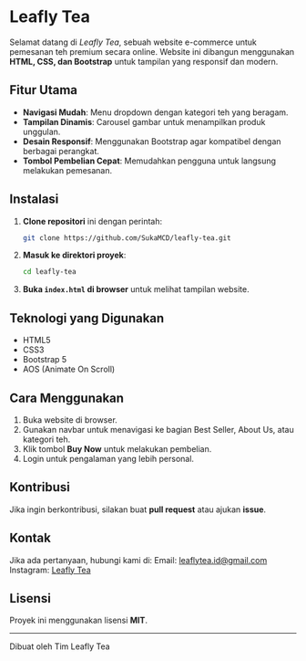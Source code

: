 # Leafly Tea

Selamat datang di *Leafly Tea*, sebuah website e-commerce untuk pemesanan teh premium secara online. Website ini dibangun menggunakan **HTML, CSS, dan Bootstrap** untuk tampilan yang responsif dan modern.

## Fitur Utama
- **Navigasi Mudah**: Menu dropdown dengan kategori teh yang beragam.
- **Tampilan Dinamis**: Carousel gambar untuk menampilkan produk unggulan.
- **Desain Responsif**: Menggunakan Bootstrap agar kompatibel dengan berbagai perangkat.
- **Tombol Pembelian Cepat**: Memudahkan pengguna untuk langsung melakukan pemesanan.

## Instalasi
1. **Clone repositori** ini dengan perintah:
   ```sh
   git clone https://github.com/SukaMCD/leafly-tea.git
   ```
2. **Masuk ke direktori proyek**:
   ```sh
   cd leafly-tea
   ```
3. **Buka `index.html` di browser** untuk melihat tampilan website.

## Teknologi yang Digunakan
- HTML5
- CSS3
- Bootstrap 5
- AOS (Animate On Scroll)

## Cara Menggunakan
1. Buka website di browser.
2. Gunakan navbar untuk menavigasi ke bagian Best Seller, About Us, atau kategori teh.
3. Klik tombol **Buy Now** untuk melakukan pembelian.
4. Login untuk pengalaman yang lebih personal.

## Kontribusi
Jika ingin berkontribusi, silakan buat **pull request** atau ajukan **issue**.

## Kontak
Jika ada pertanyaan, hubungi kami di:
Email: leaflytea.id@gmail.com
Instagram: [Leafly Tea](https://www.instagram.com/leafly_tea/)

## Lisensi
Proyek ini menggunakan lisensi **MIT**.

---
Dibuat oleh Tim Leafly Tea
